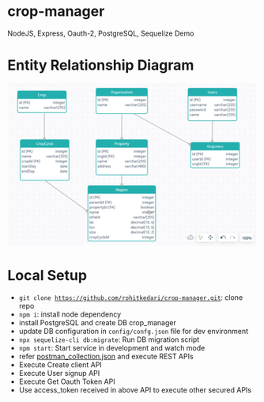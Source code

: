 # crop-manager
NodeJS, Express, Oauth-2, PostgreSQL, Sequelize Demo

# Entity Relationship Diagram
![Component Generation Sample](entity_relationship_dig.png)

# Local Setup
-   <code>git clone https://github.com/rohitkedari/crop-manager.git</code>: clone repo
-   <code>npm i</code>: install node dependency
-   install PostgreSQL and create DB crop_manager
-   update DB configuration in <code>config/confg.json</code> file for dev environment
-   <code>npx sequelize-cli db:migrate</code>: Run DB migration script
-   <code>npm start</code>: Start service in development and watch mode
-   refer [postman_collection.json](https://github.com/rohitkedari/crop-manager/blob/main/postman_collection.json) and execute REST APIs
-   Execute Create client API
-   Execute User signup API
-   Execute Get Oauth Token API
-   Use access_token received in above API to execute other secured APIs 
